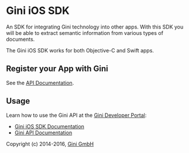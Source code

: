 # Gini iOS SDK

An SDK for integrating Gini technology into other apps. With this SDK you will be able to extract semantic information from various types of documents.

The Gini iOS SDK works for both Objective-C and Swift apps.

## Register your App with Gini

See the [API Documentation](http://developer.gini.net/gini-api/html/guides/oauth2.html#first-of-all-register-your-application-with-gini).

## Usage

Learn how to use the Gini API at the [Gini Developer Portal](http://developer.gini.net):

- [Gini iOS SDK Documentation](http://developer.gini.net/gini-sdk-ios/)
- [Gini API Documentation](http://developer.gini.net/gini-api/)


Copyright (c) 2014-2016, [Gini GmbH](http://www.gini.net)
